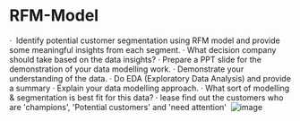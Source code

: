 # RFM-Model

·  Identify potential customer segmentation using RFM model and provide some meaningful insights from each segment.
· What decision company should take based on the data insights?
· Prepare a PPT slide for the demonstration of your data modelling work.
· Demonstrate your understanding of the data. 
· Do EDA (Exploratory Data Analysis) and provide a summary 
· Explain your data modelling approach. 
· What sort of modelling & segmentation is best fit for this data?
· lease find out the customers who are 'champions', 'Potential customers' and 'need attention'  
![image](https://user-images.githubusercontent.com/102589680/179419142-53b6fe1d-1880-47b0-a741-b87ccd0e813b.png)
